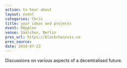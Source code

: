 ```yaml
---
action: to hear about
layout: event
categories: Chris
title: your ideas and projects
event: DAppCon
venue: Säälchen, Berlin
pres_url: https://blockchainvis.co
pres_source:
date: 2018-07-23
---
```


Discussions on various aspects of a decentralised future.
